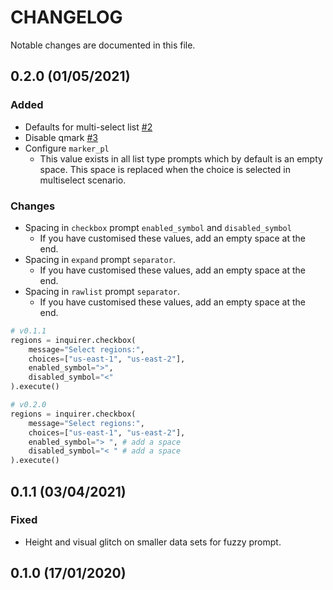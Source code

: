 # CHANGELOG

Notable changes are documented in this file.

## 0.2.0 (01/05/2021)

### Added

- Defaults for multi-select list [#2](https://github.com/kazhala/InquirerPy/issues/2)
- Disable qmark [#3](https://github.com/kazhala/InquirerPy/issues/3)
- Configure `marker_pl`
  - This value exists in all list type prompts which by default is an empty space.
    This space is replaced when the choice is selected in multiselect scenario.

### Changes

- Spacing in `checkbox` prompt `enabled_symbol` and `disabled_symbol`
  - If you have customised these values, add an empty space at the end.
- Spacing in `expand` prompt `separator`.
  - If you have customised these values, add an empty space at the end.
- Spacing in `rawlist` prompt `separator`.
  - If you have customised these values, add an empty space at the end.

```python
# v0.1.1
regions = inquirer.checkbox(
    message="Select regions:",
    choices=["us-east-1", "us-east-2"],
    enabled_symbol=">",
    disabled_symbol="<"
).execute()

# v0.2.0
regions = inquirer.checkbox(
    message="Select regions:",
    choices=["us-east-1", "us-east-2"],
    enabled_symbol="> ", # add a space
    disabled_symbol="< " # add a space
).execute()
```

## 0.1.1 (03/04/2021)

### Fixed

- Height and visual glitch on smaller data sets for fuzzy prompt.

## 0.1.0 (17/01/2020)
